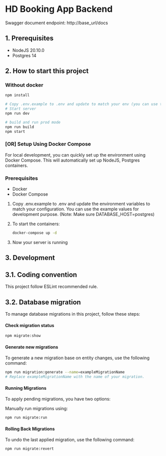# HD Booking App Backend
Swagger document endpoint: http://base_url/docs

## 1. Prerequisites

- NodeJS 20.10.0
- Postgres 14

## 2. How to start this project

### Without docker

```bash
npm install

# Copy .env.example to .env and update to match your env (you can use the example values for development purpose)
# Start server
npm run dev

# build and run prod mode
npm run build
npm start
```

### [OR] Setup Using Docker Compose

For local development, you can quickly set up the environment using Docker Compose. This will automatically set up NodeJS, Postgres containers.

### Prerequisites

- Docker
- Docker Compose

1. Copy .env.example to .env and update the environment variables to match your configuration. You can use the example values for development purpose. (Note: Make sure DATABASE_HOST=postgres)

2. To start the containers:
   ```bash
   docker-compose up -d
   ```
3. Now your server is running

## 3. Development
## 3.1. Coding convention
This project follow ESLint recommended rule.

## 3.2. Database migration

To manage database migrations in this project, follow these steps:

#### Check migration status

```bash
npm migrate:show
```

#### Generate new migrations

To generate a new migration base on entity changes, use the following command:

```bash
npm run migration:generate --name=exampleMigrationName
# Replace exampleMigrationName with the name of your migration.
```

#### Running Migrations

To apply pending migrations, you have two options:

Manually run migrations using:

```bash
npm run migrate:run
```

#### Rolling Back Migrations

To undo the last applied migration, use the following command:

```bash
npm run migrate:revert
```
